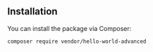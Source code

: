 ## Installation

You can install the package via Composer:

```bash
composer require vendor/hello-world-advanced


